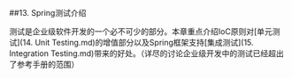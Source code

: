 ##13. Spring测试介绍

测试是企业级软件开发的一个必不可少的部分。本章重点介绍IoC原则对[单元测试](14. Unit Testing.md)的增值部分以及Spring框架支持[集成测试](15. Integration Testing.md)带来的好处。（详尽的讨论企业级开发中的测试已经超出了参考手册的范围）


